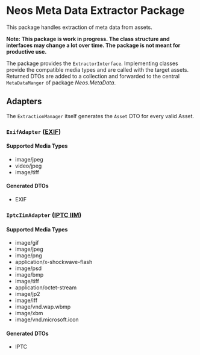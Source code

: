 # Neos Meta Data Extractor Package
This package handles extraction of meta data from assets. 

**Note: This package is work in progress. The class structure and interfaces may change a lot over time. The package is not meant for productive use.**

The package provides the `ExtractorInterface`. Implementing classes provide the compatible media types and are called with the target assets. Returned DTOs are added to a collection and forwarded to the central `MetaDataManger` of package *Neos.MetaData*.

## Adapters
The `ExtractionManager` itself generates the `Asset` DTO for every valid Asset. 

### `ExifAdapter` ([EXIF](http://www.exif.org/))

#### Supported Media Types
* image/jpeg
* video/jpeg
* image/tiff

#### Generated DTOs
* EXIF

### `IptcIimAdapter` ([IPTC IIM](https://iptc.org/standards/iim/))

#### Supported Media Types
* image/gif
* image/jpeg
* image/png
* application/x-shockwave-flash
* image/psd
* image/bmp
* image/tiff
* application/octet-stream
* image/jp2
* image/iff
* image/vnd.wap.wbmp
* image/xbm
* image/vnd.microsoft.icon

#### Generated DTOs
* IPTC
